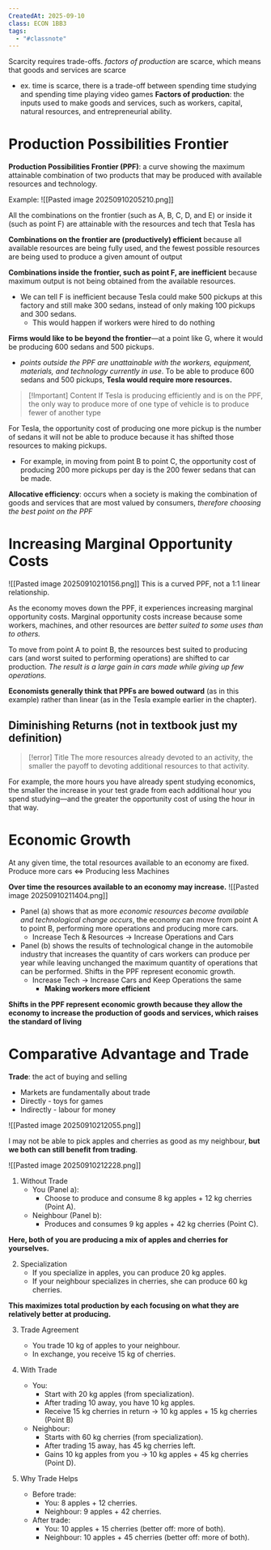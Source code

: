 ```yaml
---
CreatedAt: 2025-09-10
class: ECON 1BB3
tags:
  - "#classnote"
---
```

Scarcity requires trade-offs. *factors of production* are scarce, which means that goods and services are scarce
- ex. time is scarce, there is a trade-off between spending time studying and spending time playing video games
**Factors of production**: the inputs used to make goods and services, such as workers, capital, natural resources, and entrepreneurial ability.


# Production Possibilities Frontier
**Production Possibilities Frontier (PPF)**: a curve showing the maximum attainable combination of two products that may be produced with available resources and technology. 

Example:
![[Pasted image 20250910205210.png]]

All the combinations on the frontier (such as A, B, C, D, and E) or inside it (such as point F) are attainable with the resources and tech that Tesla has

**Combinations on the frontier are (productively) efficient** because all available resources are being fully used, and the fewest possible resources are being used to produce a given amount of output

**Combinations inside the frontier, such as point F, are inefficient** because maximum output is not being obtained from the available resources.
- We can tell F is inefficient because Tesla could make 500 pickups at this factory and still make 300 sedans, instead of only making 100 pickups and 300 sedans. 
	- This would happen if workers were hired to do nothing

**Firms would like to be beyond the frontier**—at a point like G, where it would be producing 600 sedans and 500 pickups.
- *points outside the PPF are unattainable with the workers, equipment, materials, and technology currently in use*. To be able to produce 600 sedans and 500 pickups, **Tesla would require more resources.**


> [!Important] Content
> If Tesla is producing efficiently and is on the PPF, the only way to produce more of one type of vehicle is to produce fewer of another type

For Tesla, the opportunity cost of producing one more pickup is the number of sedans it will not be able to produce because it has shifted those resources to making pickups. 
- For example, in moving from point B to point C, the opportunity cost of producing 200 more pickups per day is the 200 fewer sedans that can be made.

**Allocative efficiency**: occurs when a society is making the combination of goods and services that are most valued by consumers, *therefore choosing the best point on the PPF*

# Increasing Marginal Opportunity Costs
![[Pasted image 20250910210156.png]]
This is a curved PPF, not a 1:1 linear relationship. 

As the economy moves down the PPF, it experiences increasing marginal opportunity costs. Marginal opportunity costs increase because some workers, machines, and other resources are *better suited to some uses than to others.*

To move from point A to point B, the resources best suited to producing cars (and worst suited to performing operations) are shifted to car production.
*The result is a large gain in cars made while giving up few operations.*

 **Economists generally think that PPFs are bowed outward** (as in this example) rather than linear (as in the Tesla example earlier in the chapter).
 
## Diminishing Returns (not in textbook just my definition)
> [!error] Title
> The more resources already devoted to an activity, the smaller the payoff to devoting additional resources to that activity.

For example, the more hours you have already spent studying economics, the smaller the increase in your test grade from each additional hour you spend studying—and the greater the opportunity cost of using the hour in that way.

# Economic Growth
At any given time, the total resources available to an economy are fixed.
Produce more cars <=> Producing less Machines

**Over time the resources available to an economy may increase.** 
![[Pasted image 20250910211404.png]]
- Panel (a) shows that as more *economic resources become available and technological change occurs*, the economy can move from point A to point B, performing more operations and producing more cars. 
	- Increase Tech & Resources -> Increase Operations and Cars
- Panel (b) shows the results of technological change in the automobile industry that increases the quantity of cars workers can produce per year while leaving unchanged the maximum quantity of operations that can be performed. Shifts in the PPF represent economic growth.
	- Increase Tech -> Increase Cars and Keep Operations the same
		- **Making workers more efficient**

**Shifts in the PPF represent economic growth because they allow the economy to increase the production of goods and services, which raises the standard of living**

# Comparative Advantage and Trade
**Trade**: the act of buying and selling
- Markets are fundamentally about trade
- Directly - toys for games
- Indirectly - labour for money

![[Pasted image 20250910212055.png]]

I may not be able to pick apples and cherries as good as my neighbour, **but we both can still benefit from trading**. 

![[Pasted image 20250910212228.png]]

1. Without Trade
	- You (Panel a):
		- Choose to produce and consume 8 kg apples + 12 kg cherries (Point A).
	- Neighbour (Panel b):	
		- Produces and consumes 9 kg apples + 42 kg cherries (Point C).

**Here, both of you are producing a mix of apples and cherries for yourselves.**

2. Specialization
	- If you specialize in apples, you can produce 20 kg apples.
	- If your neighbour specializes in cherries, she can produce 60 kg cherries.

**This maximizes total production by each focusing on what they are relatively better at producing.**

3. Trade Agreement
	- You trade 10 kg of apples to your neighbour.
	- In exchange, you receive 15 kg of cherries.

4. With Trade
	- You:
		- Start with 20 kg apples (from specialization).
		- After trading 10 away, you have 10 kg apples.
		- Receive 15 kg cherries in return → 10 kg apples + 15 kg cherries (Point B)
	- Neighbour:
		- Starts with 60 kg cherries (from specialization).
		- After trading 15 away, has 45 kg cherries left.
		- Gains 10 kg apples from you → 10 kg apples + 45 kg cherries (Point D).

5. Why Trade Helps
	- Before trade:
		- You: 8 apples + 12 cherries.
		- Neighbour: 9 apples + 42 cherries.
	- After trade:
		- You: 10 apples + 15 cherries (better off: more of both).
		- Neighbour: 10 apples + 45 cherries (better off: more of both).